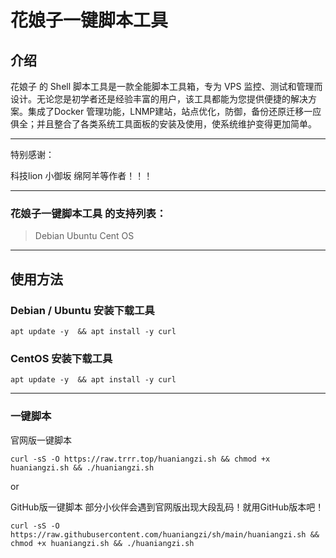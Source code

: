 # 花娘子一键脚本工具

## 介绍

花娘子 的 Shell 脚本工具是一款全能脚本工具箱，专为 VPS 监控、测试和管理而设计。无论您是初学者还是经验丰富的用户，该工具都能为您提供便捷的解决方案。集成了Docker 管理功能，LNMP建站，站点优化，防御，备份还原迁移一应俱全；并且整合了各类系统工具面板的安装及使用，使系统维护变得更加简单。

------

特别感谢：

科技lion   小御坂   绵阿羊等作者！！！

------

### 花娘子一键脚本工具 的支持列表：

> Debian Ubuntu Cent OS

------

## 使用方法

### Debian / Ubuntu 安装下载工具

```
apt update -y  && apt install -y curl
```



### CentOS 安装下载工具

```
apt update -y  && apt install -y curl
```



------

### 一键脚本

官网版一键脚本

```
curl -sS -O https://raw.trrr.top/huaniangzi.sh && chmod +x huaniangzi.sh && ./huaniangzi.sh
```

or

GitHub版一键脚本 部分小伙伴会遇到官网版出现大段乱码！就用GitHub版本吧！

```
curl -sS -O https://raw.githubusercontent.com/huaniangzi/sh/main/huaniangzi.sh && chmod +x huaniangzi.sh && ./huaniangzi.sh
```
